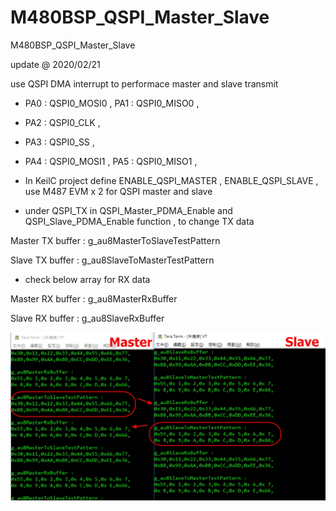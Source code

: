 # M480BSP_QSPI_Master_Slave
 M480BSP_QSPI_Master_Slave

update @ 2020/02/21

use QSPI DMA interrupt to performace master and slave transmit

- PA0 : QSPI0_MOSI0 , PA1 : QSPI0_MISO0 , 

- PA2 : QSPI0_CLK , 

- PA3 : QSPI0_SS , 

- PA4 : QSPI0_MOSI1 , PA5 : QSPI0_MISO1 , 

- In KeilC project define ENABLE_QSPI_MASTER , ENABLE_QSPI_SLAVE , use M487 EVM x 2 for QSPI master and slave

- under QSPI_TX in QSPI_Master_PDMA_Enable and QSPI_Slave_PDMA_Enable function , to change TX data

Master TX buffer : g_au8MasterToSlaveTestPattern

Slave TX buffer : g_au8SlaveToMasterTestPattern

- check below array for RX data

Master RX buffer : g_au8MasterRxBuffer

Slave RX buffer : g_au8SlaveRxBuffer

![image](https://github.com/released/M480BSP_QSPI_Master_Slave/blob/master/SampleCode/Template/Buffer_Transmit.jpg)